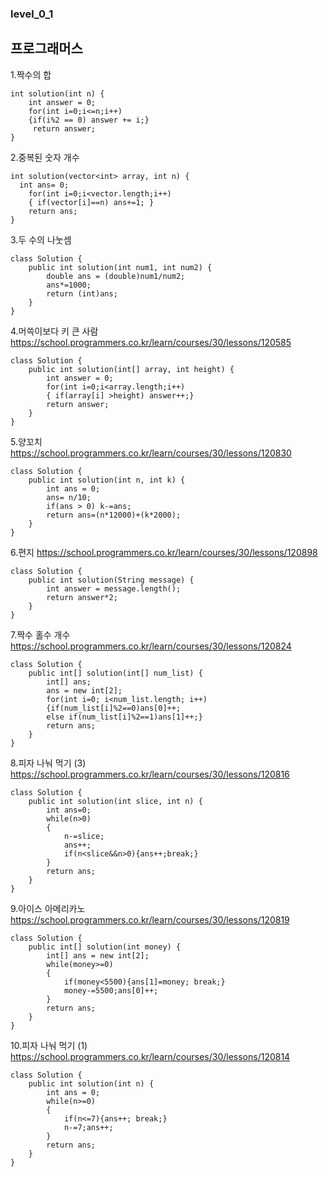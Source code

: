 
### level_0_1 ###
## 프로그래머스 ##



1.짝수의 합
```
int solution(int n) {
    int answer = 0;
    for(int i=0;i<=n;i++)
    {if(i%2 == 0) answer += i;}
     return answer;
}
```

2.중복된 숫자 개수
```
int solution(vector<int> array, int n) {
  int ans= 0;
    for(int i=0;i<vector.length;i++)
    { if(vector[i]==n) ans+=1; }
    return ans;
}
```


3.두 수의 나눗셈
```
class Solution {
    public int solution(int num1, int num2) {
        double ans = (double)num1/num2;
        ans*=1000;
        return (int)ans;
    }
}
```


4.머쓱이보다 키 큰 사람
https://school.programmers.co.kr/learn/courses/30/lessons/120585
```
class Solution {
    public int solution(int[] array, int height) {
        int answer = 0;
        for(int i=0;i<array.length;i++)
        { if(array[i] >height) answer++;}
        return answer;
    }
}
```


5.양꼬치
https://school.programmers.co.kr/learn/courses/30/lessons/120830
```
class Solution {
    public int solution(int n, int k) {
        int ans = 0;
        ans= n/10;        
        if(ans > 0) k-=ans;
        return ans=(n*12000)+(k*2000);
    }
}
```


6.편지
https://school.programmers.co.kr/learn/courses/30/lessons/120898
```
class Solution {
    public int solution(String message) {
        int answer = message.length();
        return answer*2;
    }
}
```


7.짝수 홀수 개수
https://school.programmers.co.kr/learn/courses/30/lessons/120824
```
class Solution {
    public int[] solution(int[] num_list) {
        int[] ans;
        ans = new int[2];        
        for(int i=0; i<num_list.length; i++)
        {if(num_list[i]%2==0)ans[0]++;
        else if(num_list[i]%2==1)ans[1]++;}    
        return ans;
    }
}
```


8.피자 나눠 먹기 (3)
https://school.programmers.co.kr/learn/courses/30/lessons/120816
```
class Solution {
    public int solution(int slice, int n) {
        int ans=0;
        while(n>0)
        {
            n-=slice;
            ans++;
            if(n<slice&&n>0){ans++;break;}
        }
        return ans;
    }
}
```


9.아이스 아메리카노
https://school.programmers.co.kr/learn/courses/30/lessons/120819
```
class Solution {
    public int[] solution(int money) {
        int[] ans = new int[2];
        while(money>=0)
        {
            if(money<5500){ans[1]=money; break;} 
            money-=5500;ans[0]++;
        }
        return ans;
    }
}
```


10.피자 나눠 먹기 (1)
https://school.programmers.co.kr/learn/courses/30/lessons/120814
```
class Solution {
    public int solution(int n) {
        int ans = 0;
        while(n>=0)
        {            
            if(n<=7){ans++; break;}
            n-=7;ans++;
        }
        return ans;
    }
}
```







